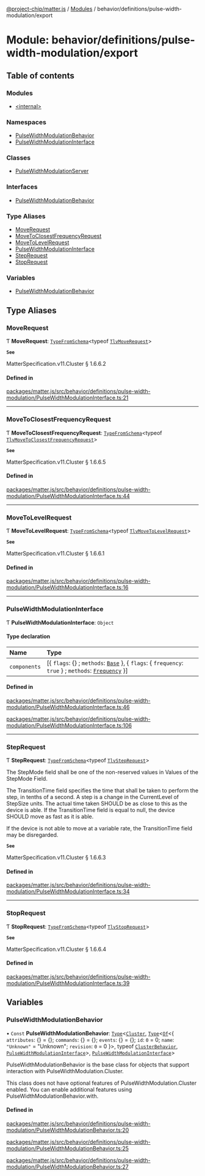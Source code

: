 [@project-chip/matter.js](../README.md) / [Modules](../modules.md) / behavior/definitions/pulse-width-modulation/export

# Module: behavior/definitions/pulse-width-modulation/export

## Table of contents

### Modules

- [\<internal\>](behavior_definitions_pulse_width_modulation_export._internal_.md)

### Namespaces

- [PulseWidthModulationBehavior](behavior_definitions_pulse_width_modulation_export.PulseWidthModulationBehavior.md)
- [PulseWidthModulationInterface](behavior_definitions_pulse_width_modulation_export.PulseWidthModulationInterface.md)

### Classes

- [PulseWidthModulationServer](../classes/behavior_definitions_pulse_width_modulation_export.PulseWidthModulationServer.md)

### Interfaces

- [PulseWidthModulationBehavior](../interfaces/behavior_definitions_pulse_width_modulation_export.PulseWidthModulationBehavior-1.md)

### Type Aliases

- [MoveRequest](behavior_definitions_pulse_width_modulation_export.md#moverequest)
- [MoveToClosestFrequencyRequest](behavior_definitions_pulse_width_modulation_export.md#movetoclosestfrequencyrequest)
- [MoveToLevelRequest](behavior_definitions_pulse_width_modulation_export.md#movetolevelrequest)
- [PulseWidthModulationInterface](behavior_definitions_pulse_width_modulation_export.md#pulsewidthmodulationinterface)
- [StepRequest](behavior_definitions_pulse_width_modulation_export.md#steprequest)
- [StopRequest](behavior_definitions_pulse_width_modulation_export.md#stoprequest)

### Variables

- [PulseWidthModulationBehavior](behavior_definitions_pulse_width_modulation_export.md#pulsewidthmodulationbehavior)

## Type Aliases

### MoveRequest

Ƭ **MoveRequest**: [`TypeFromSchema`](tlv_export.md#typefromschema)\<typeof [`TlvMoveRequest`](cluster_export.PulseWidthModulation.md#tlvmoverequest)\>

**`See`**

MatterSpecification.v11.Cluster § 1.6.6.2

#### Defined in

[packages/matter.js/src/behavior/definitions/pulse-width-modulation/PulseWidthModulationInterface.ts:21](https://github.com/project-chip/matter.js/blob/0c058ae17fdba4c0b89b8b13c309011d51782299/packages/matter.js/src/behavior/definitions/pulse-width-modulation/PulseWidthModulationInterface.ts#L21)

___

### MoveToClosestFrequencyRequest

Ƭ **MoveToClosestFrequencyRequest**: [`TypeFromSchema`](tlv_export.md#typefromschema)\<typeof [`TlvMoveToClosestFrequencyRequest`](cluster_export.PulseWidthModulation.md#tlvmovetoclosestfrequencyrequest)\>

**`See`**

MatterSpecification.v11.Cluster § 1.6.6.5

#### Defined in

[packages/matter.js/src/behavior/definitions/pulse-width-modulation/PulseWidthModulationInterface.ts:44](https://github.com/project-chip/matter.js/blob/0c058ae17fdba4c0b89b8b13c309011d51782299/packages/matter.js/src/behavior/definitions/pulse-width-modulation/PulseWidthModulationInterface.ts#L44)

___

### MoveToLevelRequest

Ƭ **MoveToLevelRequest**: [`TypeFromSchema`](tlv_export.md#typefromschema)\<typeof [`TlvMoveToLevelRequest`](cluster_export.PulseWidthModulation.md#tlvmovetolevelrequest)\>

**`See`**

MatterSpecification.v11.Cluster § 1.6.6.1

#### Defined in

[packages/matter.js/src/behavior/definitions/pulse-width-modulation/PulseWidthModulationInterface.ts:16](https://github.com/project-chip/matter.js/blob/0c058ae17fdba4c0b89b8b13c309011d51782299/packages/matter.js/src/behavior/definitions/pulse-width-modulation/PulseWidthModulationInterface.ts#L16)

___

### PulseWidthModulationInterface

Ƭ **PulseWidthModulationInterface**: `Object`

#### Type declaration

| Name | Type |
| :------ | :------ |
| `components` | [\{ `flags`: {} ; `methods`: [`Base`](../interfaces/behavior_definitions_pulse_width_modulation_export.PulseWidthModulationInterface.Base.md)  }, \{ `flags`: \{ `frequency`: ``true``  } ; `methods`: [`Frequency`](../interfaces/behavior_definitions_pulse_width_modulation_export.PulseWidthModulationInterface.Frequency.md)  }] |

#### Defined in

[packages/matter.js/src/behavior/definitions/pulse-width-modulation/PulseWidthModulationInterface.ts:46](https://github.com/project-chip/matter.js/blob/0c058ae17fdba4c0b89b8b13c309011d51782299/packages/matter.js/src/behavior/definitions/pulse-width-modulation/PulseWidthModulationInterface.ts#L46)

[packages/matter.js/src/behavior/definitions/pulse-width-modulation/PulseWidthModulationInterface.ts:106](https://github.com/project-chip/matter.js/blob/0c058ae17fdba4c0b89b8b13c309011d51782299/packages/matter.js/src/behavior/definitions/pulse-width-modulation/PulseWidthModulationInterface.ts#L106)

___

### StepRequest

Ƭ **StepRequest**: [`TypeFromSchema`](tlv_export.md#typefromschema)\<typeof [`TlvStepRequest`](cluster_export.PulseWidthModulation.md#tlvsteprequest)\>

The StepMode field shall be one of the non-reserved values in Values of the StepMode Field.

The TransitionTime field specifies the time that shall be taken to perform the step, in tenths of a second. A step
is a change in the CurrentLevel of StepSize units. The actual time taken SHOULD be as close to this as the device is
able. If the TransitionTime field is equal to null, the device SHOULD move as fast as it is able.

If the device is not able to move at a variable rate, the TransitionTime field may be disregarded.

**`See`**

MatterSpecification.v11.Cluster § 1.6.6.3

#### Defined in

[packages/matter.js/src/behavior/definitions/pulse-width-modulation/PulseWidthModulationInterface.ts:34](https://github.com/project-chip/matter.js/blob/0c058ae17fdba4c0b89b8b13c309011d51782299/packages/matter.js/src/behavior/definitions/pulse-width-modulation/PulseWidthModulationInterface.ts#L34)

___

### StopRequest

Ƭ **StopRequest**: [`TypeFromSchema`](tlv_export.md#typefromschema)\<typeof [`TlvStopRequest`](cluster_export.PulseWidthModulation.md#tlvstoprequest)\>

**`See`**

MatterSpecification.v11.Cluster § 1.6.6.4

#### Defined in

[packages/matter.js/src/behavior/definitions/pulse-width-modulation/PulseWidthModulationInterface.ts:39](https://github.com/project-chip/matter.js/blob/0c058ae17fdba4c0b89b8b13c309011d51782299/packages/matter.js/src/behavior/definitions/pulse-width-modulation/PulseWidthModulationInterface.ts#L39)

## Variables

### PulseWidthModulationBehavior

• `Const` **PulseWidthModulationBehavior**: [`Type`](../interfaces/behavior_cluster_export.ClusterBehavior.Type.md)\<[`Cluster`](../interfaces/cluster_export.PulseWidthModulation.Cluster.md), [`Type`](../interfaces/behavior_cluster_export.ClusterBehavior.Type.md)\<[`Of`](../interfaces/cluster_export.ClusterType.Of.md)\<\{ `attributes`: {} = \{}; `commands`: {} = \{}; `events`: {} = \{}; `id`: ``0`` = 0; `name`: ``"Unknown"`` = "Unknown"; `revision`: ``0`` = 0 }\>, typeof [`ClusterBehavior`](behavior_cluster_export.ClusterBehavior.md), [`PulseWidthModulationInterface`](behavior_definitions_pulse_width_modulation_export.md#pulsewidthmodulationinterface)\>, [`PulseWidthModulationInterface`](behavior_definitions_pulse_width_modulation_export.md#pulsewidthmodulationinterface)\>

PulseWidthModulationBehavior is the base class for objects that support interaction with PulseWidthModulation.Cluster.

This class does not have optional features of PulseWidthModulation.Cluster enabled. You can enable additional
features using PulseWidthModulationBehavior.with.

#### Defined in

[packages/matter.js/src/behavior/definitions/pulse-width-modulation/PulseWidthModulationBehavior.ts:20](https://github.com/project-chip/matter.js/blob/0c058ae17fdba4c0b89b8b13c309011d51782299/packages/matter.js/src/behavior/definitions/pulse-width-modulation/PulseWidthModulationBehavior.ts#L20)

[packages/matter.js/src/behavior/definitions/pulse-width-modulation/PulseWidthModulationBehavior.ts:25](https://github.com/project-chip/matter.js/blob/0c058ae17fdba4c0b89b8b13c309011d51782299/packages/matter.js/src/behavior/definitions/pulse-width-modulation/PulseWidthModulationBehavior.ts#L25)

[packages/matter.js/src/behavior/definitions/pulse-width-modulation/PulseWidthModulationBehavior.ts:27](https://github.com/project-chip/matter.js/blob/0c058ae17fdba4c0b89b8b13c309011d51782299/packages/matter.js/src/behavior/definitions/pulse-width-modulation/PulseWidthModulationBehavior.ts#L27)
